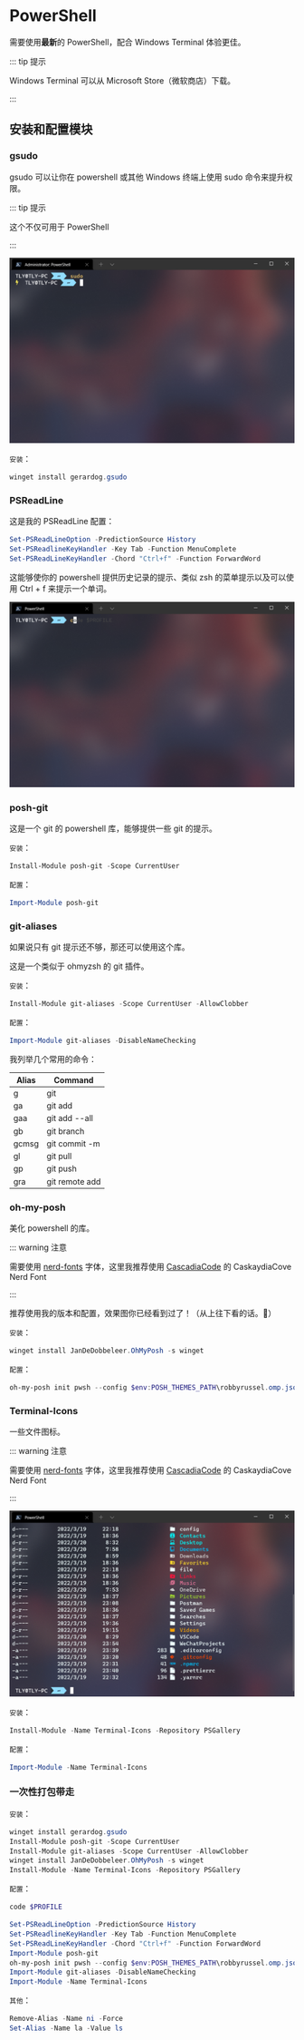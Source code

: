 # PowerShell

需要使用**最新**的 PowerShell，配合 Windows Terminal 体验更佳。

::: tip 提示

Windows Terminal 可以从 Microsoft Store（微软商店）下载。

:::

## 安装和配置模块

### gsudo

gsudo 可以让你在 powershell 或其他 Windows 终端上使用 sudo 命令来提升权限。

::: tip 提示

这个不仅可用于 PowerShell

:::

![image-20220320105333304](../.vuepress/images/image-20220320105333304.png)

`安装`：

```powershell
winget install gerardog.gsudo
```

### PSReadLine

这是我的 PSReadLine 配置：

```powershell
Set-PSReadLineOption -PredictionSource History
Set-PSReadlineKeyHandler -Key Tab -Function MenuComplete
Set-PSReadLineKeyHandler -Chord "Ctrl+f" -Function ForwardWord
```

这能够使你的 powershell 提供历史记录的提示、类似 zsh 的菜单提示以及可以使用 Ctrl + f 来提示一个单词。

![image-20220320105802477](../.vuepress/images/image-20220320105802477.png)

### posh-git

这是一个 git 的 powershell 库，能够提供一些 git 的提示。

`安装`：

```powershell
Install-Module posh-git -Scope CurrentUser
```

`配置`：

```powershell
Import-Module posh-git
```

### git-aliases

如果说只有 git 提示还不够，那还可以使用这个库。

这是一个类似于 ohmyzsh 的 git 插件。

`安装`：

```powershell
Install-Module git-aliases -Scope CurrentUser -AllowClobber
```

`配置`：

```powershell
Import-Module git-aliases -DisableNameChecking
```

我列举几个常用的命令：

| Alias | Command        |
| ----- | -------------- |
| g     | git            |
| ga    | git add        |
| gaa   | git add --all  |
| gb    | git branch     |
| gcmsg | git commit -m  |
| gl    | git pull       |
| gp    | git push       |
| gra   | git remote add |

### oh-my-posh

美化 powershell 的库。

::: warning 注意

需要使用 [nerd-fonts](https://github.com/ryanoasis/nerd-fonts) 字体，这里我推荐使用 [CascadiaCode](https://github.com/ryanoasis/nerd-fonts/releases/download/v2.1.0/CascadiaCode.zip) 的 CaskaydiaCove Nerd Font

:::

推荐使用我的版本和配置，效果图你已经看到过了！（从上往下看的话。🐶）

`安装`：

```powershell
winget install JanDeDobbeleer.OhMyPosh -s winget
```

`配置`：

```powershell
oh-my-posh init pwsh --config $env:POSH_THEMES_PATH\robbyrussel.omp.json | Invoke-Expression
```

### Terminal-Icons

一些文件图标。

::: warning 注意

需要使用 [nerd-fonts](https://github.com/ryanoasis/nerd-fonts) 字体，这里我推荐使用 [CascadiaCode](https://github.com/ryanoasis/nerd-fonts/releases/download/v2.1.0/CascadiaCode.zip) 的 CaskaydiaCove Nerd Font

:::

![image-20220320112923710](../.vuepress/images/image-20220320112923710.png)

`安装`：

```powershell
Install-Module -Name Terminal-Icons -Repository PSGallery
```

`配置`：

```powershell
Import-Module -Name Terminal-Icons
```

### 一次性打包带走

`安装`：

```powershell
winget install gerardog.gsudo
Install-Module posh-git -Scope CurrentUser
Install-Module git-aliases -Scope CurrentUser -AllowClobber
winget install JanDeDobbeleer.OhMyPosh -s winget
Install-Module -Name Terminal-Icons -Repository PSGallery
```

`配置`：

```powershell
code $PROFILE
```

```powershell
Set-PSReadLineOption -PredictionSource History
Set-PSReadlineKeyHandler -Key Tab -Function MenuComplete
Set-PSReadLineKeyHandler -Chord "Ctrl+f" -Function ForwardWord
Import-Module posh-git
oh-my-posh init pwsh --config $env:POSH_THEMES_PATH\robbyrussel.omp.json | Invoke-Expression
Import-Module git-aliases -DisableNameChecking
Import-Module -Name Terminal-Icons
```

`其他`：

```powershell
Remove-Alias -Name ni -Force
Set-Alias -Name la -Value ls
```
